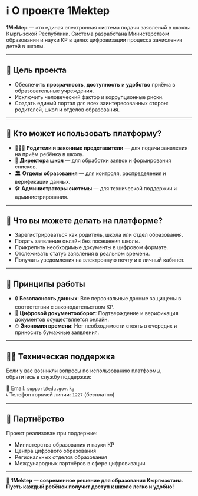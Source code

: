# ℹ️ О проекте 1Mektep

**1Mektep** — это единая электронная система подачи заявлений в школы Кыргызской Республики. Система разработана Министерством образования и науки КР в целях цифровизации процесса зачисления детей в школы.

---

## 🎯 Цель проекта

- Обеспечить **прозрачность**, **доступность** и **удобство** приёма в образовательные учреждения.
- Исключить человеческий фактор и коррупционные риски.
- Создать единый портал для всех заинтересованных сторон: родителей, школ и отделов образования.

---

## 👥 Кто может использовать платформу?

- 👨‍👩‍👧 **Родители и законные представители** — для подачи заявления на приём ребёнка в школу.
- 🏫 **Директора школ** — для обработки заявок и формирования списков.
- 🏛 **Отделы образования** — для контроля, распределения и верификации данных.
- 🛠 **Администраторы системы** — для технической поддержки и администрирования.

---

## 📱 Что вы можете делать на платформе?

- Зарегистрироваться как родитель, школа или отдел образования.
- Подать заявление онлайн без посещения школы.
- Прикрепить необходимые документы в цифровом формате.
- Отслеживать статус заявления в реальном времени.
- Получать уведомления на электронную почту и в личный кабинет.

---

## 🔐 Принципы работы

- 🔒 **Безопасность данных**: Все персональные данные защищены в соответствии с законодательством КР.
- 📄 **Цифровой документооборот**: Подтверждение и верификация документов осуществляется онлайн.
- ⏱ **Экономия времени**: Нет необходимости стоять в очередях и приносить бумажные заявления.

---

## 🧑‍💻 Техническая поддержка

Если у вас возникли вопросы по использованию платформы, обратитесь в службу поддержки:

📧 Email: `support@edu.gov.kg`  
📞 Телефон горячей линии: `1227` (бесплатно)

---

## 🤝 Партнёрство

Проект реализован при поддержке:

- Министерства образования и науки КР  
- Центра цифрового образования  
- Региональных отделов образования  
- Международных партнёров в сфере цифровизации

---

📍 **1Mektep — современное решение для образования Кыргызстана.**  
**Пусть каждый ребёнок получит доступ к школе легко и удобно!**
